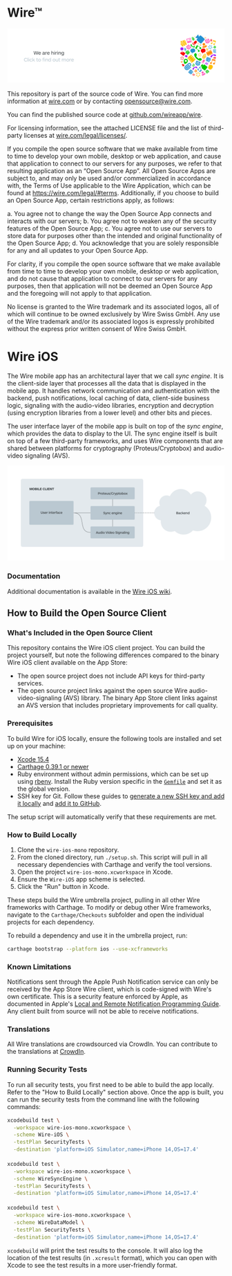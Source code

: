 # Wire™

[![Wire logo](https://github.com/wireapp/wire/blob/master/assets/header-small.png?raw=true)](https://wire.com/jobs/)

This repository is part of the source code of Wire. You can find more information at [wire.com](https://wire.com) or by contacting opensource@wire.com.

You can find the published source code at [github.com/wireapp/wire](https://github.com/wireapp/wire).

For licensing information, see the attached LICENSE file and the list of third-party licenses at [wire.com/legal/licenses/](https://wire.com/legal/licenses/).

If you compile the open source software that we make available from time to time to develop your own mobile, desktop or web application, and cause that application to connect to our servers for any purposes, we refer to that resulting application as an “Open Source App”.  All Open Source Apps are subject to, and may only be used and/or commercialized in accordance with, the Terms of Use applicable to the Wire Application, which can be found at https://wire.com/legal/#terms.  Additionally, if you choose to build an Open Source App, certain restrictions apply, as follows:

a. You agree not to change the way the Open Source App connects and interacts with our servers; b. You agree not to weaken any of the security features of the Open Source App; c. You agree not to use our servers to store data for purposes other than the intended and original functionality of the Open Source App; d. You acknowledge that you are solely responsible for any and all updates to your Open Source App.

For clarity, if you compile the open source software that we make available from time to time to develop your own mobile, desktop or web application, and do not cause that application to connect to our servers for any purposes, then that application will not be deemed an Open Source App and the foregoing will not apply to that application.

No license is granted to the Wire trademark and its associated logos, all of which will continue to be owned exclusively by Wire Swiss GmbH. Any use of the Wire trademark and/or its associated logos is expressly prohibited without the express prior written consent of Wire Swiss GmbH.


# Wire iOS

The Wire mobile app has an architectural layer that we call *sync engine*. It is the client-side layer that processes all the data that is displayed in the mobile app. It handles network communication and authentication with the backend, push notifications, local caching of data, client-side business logic, signaling with the audio-video libraries, encryption and decryption (using encryption libraries from a lower level) and other bits and pieces.

The user interface layer of the mobile app is built on top of the *sync engine*, which provides the data to display to the UI.
The sync engine itself is built on top of a few third-party frameworks, and uses Wire components that are shared between platforms for cryptography (Proteus/Cryptobox) and audio-video signaling (AVS).

![Mobile app architecture](https://github.com/wireapp/wire/blob/master/assets/mobile-architecture.png?raw=true)

### Documentation
Additional documentation is available in the [Wire iOS wiki](https://github.com/wireapp/wire-ios/wiki).


## How to Build the Open Source Client

### What's Included in the Open Source Client

This repository contains the Wire iOS client project. You can build the project yourself, but note the following differences compared to the binary Wire iOS client available on the App Store:
- The open source project does not include API keys for third-party services.
- The open source project links against the open source Wire audio-video-signaling (AVS) library. The binary App Store client links against an AVS version that includes proprietary improvements for call quality.

### Prerequisites

To build Wire for iOS locally, ensure the following tools are installed and set up on your machine:

- [Xcode 15.4](https://xcodereleases.com)
- [Carthage 0.39.1 or newer](https://github.com/Carthage/Carthage)
- Ruby environment without admin permissions, which can be set up using [rbenv](https://github.com/rbenv/rbenv). Install the Ruby version specific in the [`Gemfile`](Gemfile) and set it as the global version.
- SSH key for Git. Follow these guides to [generate a new SSH key and add it locally](https://docs.github.com/en/authentication/connecting-to-github-with-ssh/generating-a-new-ssh-key-and-adding-it-to-the-ssh-agent) and [add it to GitHub](https://docs.github.com/en/authentication/connecting-to-github-with-ssh/adding-a-new-ssh-key-to-your-github-account).

The setup script will automatically verify that these requirements are met.

### How to Build Locally

1. Clone the `wire-ios-mono` repository.
2. From the cloned directory, run `./setup.sh`. This script will pull in all necessary dependencies with Carthage and verify the tool versions.
3. Open the project `wire-ios-mono.xcworkspace` in Xcode.
4. Ensure the `Wire-iOS` app scheme is selected.
5. Click the "Run" button in Xcode.

These steps build the Wire umbrella project, pulling in all other Wire frameworks with Carthage. To modify or debug other Wire frameworks, navigate to the `Carthage/Checkouts` subfolder and open the individual projects for each dependency.

To rebuild a dependency and use it in the umbrella project, run:

```sh
carthage bootstrap --platform ios --use-xcframeworks
```

### Known Limitations

Notifications sent through the Apple Push Notification service can only be received by the App Store Wire client, which is code-signed with Wire's own certificate. This is a security feature enforced by Apple, as documented in Apple's [Local and Remote Notification Programming Guide](https://developer.apple.com/library/content/documentation/NetworkingInternet/Conceptual/RemoteNotificationsPG/). Any client built from source will not be able to receive notifications.

### Translations

All Wire translations are crowdsourced via CrowdIn. You can contribute to the translations at [CrowdIn](https://crowdin.com/projects/wire).

### Running Security Tests

To run all security tests, you first need to be able to build the app locally. Refer to the "How to Build Locally" section above. Once the app is built, you can run the security tests from the command line with the following commands:

```sh
xcodebuild test \
  -workspace wire-ios-mono.xcworkspace \
  -scheme Wire-iOS \
  -testPlan SecurityTests \
  -destination 'platform=iOS Simulator,name=iPhone 14,OS=17.4'

xcodebuild test \
  -workspace wire-ios-mono.xcworkspace \
  -scheme WireSyncEngine \
  -testPlan SecurityTests \
  -destination 'platform=iOS Simulator,name=iPhone 14,OS=17.4'

xcodebuild test \
  -workspace wire-ios-mono.xcworkspace \
  -scheme WireDataModel \
  -testPlan SecurityTests \
  -destination 'platform=iOS Simulator,name=iPhone 14,OS=17.4'
```

`xcodebuild` will print the test results to the console. It will also log the location of the test results (in `.xcresult` format), which you can open with Xcode to see the test results in a more user-friendly format.
